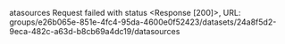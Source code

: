 atasources
Request failed with status <Response [200]>, URL: groups/e26b065e-851e-4fc4-95da-4600e0f52423/datasets/24a8f5d2-9eca-482c-a63d-b8cb69a4dc19/datasources
